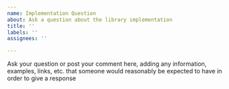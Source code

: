 ```yaml
---
name: Implementation Question
about: Ask a question about the library implementation
title: ''
labels: ''
assignees: ''

---
```


Ask your question or post your comment here, adding any information, examples, links, etc. that someone would reasonably be expected to have in order to give a response
